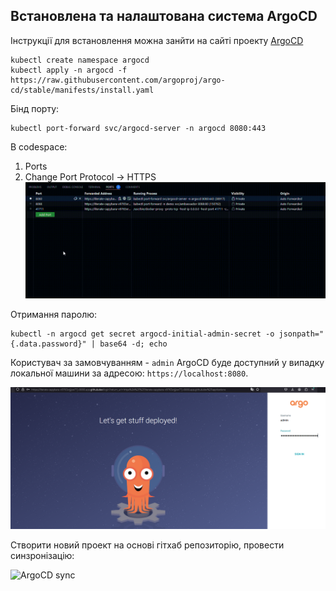 ## Встановлена та налаштована система ArgoCD

Інструкції для встановлення можна занйти на сайті проекту [ArgoCD](https://argo-cd.readthedocs.io/en/stable/?_gl=1*1ncxxhs*_ga*Njc5MTk3NjIxLjE3MTI1NjEzOTk.*_ga_5Z1VTPDL73*MTcxMjU3MDU5MC4yLjAuMTcxMjU3MDU5MC4wLjAuMA..)
```
kubectl create namespace argocd
kubectl apply -n argocd -f https://raw.githubusercontent.com/argoproj/argo-cd/stable/manifests/install.yaml
```

Бінд порту:
```
kubectl port-forward svc/argocd-server -n argocd 8080:443
```

В codespace:
1. Ports
2. Change Port Protocol -> HTTPS
![PORT to HTTPS](./PORT_HTTPS.gif)

Отримання паролю:
```
kubectl -n argocd get secret argocd-initial-admin-secret -o jsonpath="{.data.password}" | base64 -d; echo
```

Користувач за замовчуванням - `admin`
ArgoCD буде доступний у випадку локальної машини за адресою: `https://localhost:8080`.

![ArgoCd login](./login_Argo_CD.png)

Створити новий проект на основі гітхаб репозиторію, провести синзронізацію:

![ArgoCD sync](./ArgoCD_sync.gif)
